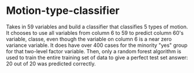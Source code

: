 # Motion-type-classifier
Takes in 59 variables and build a classifier that classifies 5 types of motion.
It chooses to use all variables from column 6 to 59 to predict column 60's variable, classe, 
even though the variable on column 6 is a near zero variance variable.  It does have over 
400 cases for the minority "yes" group for that two-level factor variable.
Then, only a random forest algorithm is used to train the entire training set of data to 
give a perfect test set answer:  20 out of 20 was predicted correctly.
